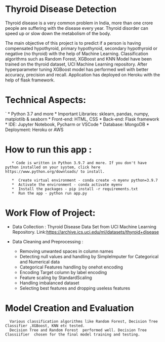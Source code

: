 # Thyroid Disease Detection

Thyroid disease is a very common problem in India, more than one crore people are suffering with the disease every year. Thyroid disorder can speed up or slow down the metabolism of the body.

The main objective of this project is to predict if a person is having compensated hypothyroid, primary hypothyroid, secondary hypothyroid or negative (no thyroid) with the help of Machine Learning. Classification algorithms such as Random Forest, XGBoost and KNN Model have been trained on the thyroid dataset, UCI Machine Learning repository. After hyperparameter tuning XGBoost model has performed well with better accuracy, precision and recall. Application has deployed on Heroku with the help of flask framework.
 

# Technical Aspects: 

 `    *   Python 3.7 and more
      *   Important Libraries: sklearn, pandas, numpy, matplotlib & seaborn
      *   Front-end: HTML, CSS
      *   Back-end: Flask framework
      *   IDE: Jupyter Notebook, Pycharm or  VSCode
      *   Database: MongoDB
      *   Deployment: Heroku or  AWS

# How to run this app :

       * Code is written in Python 3.9.7 and more. If you don't have python installed on your system, click here https://www.python.org/downloads/ to install. 

       *  Create virtual environment - conda create -n myenv python=3.9.7
       *  Activate the environment - conda activate myenv
       *  Install the packages - pip install -r requirements.txt
       *  Run the app - python run app.py

# Work Flow of Project:

* Data Collection :
            Thyroid Disease Data Set from UCI Machine Learning Repository.
                  Link:https://archive.ics.uci.edu/ml/datasets/thyroid+disease

* Data Cleaning and Preprocessing :
    * Removing unwanted spaces in column names 
    * Detecting null values and handling by SimpleImputer for Categorical and Numerical data 
    * Categorical Features handling by onehot encoding 
    * Encoding Target column by label encoding 
    * Feature scaling by StandardScaling 
    * Handling imbalanced dataset 
    * Selecting best features and dropping useless features 


# Model Creation and Evaluation
      Various classification algorithms like Random Forest, Decision Tree Classifier ,XGBoost, KNN etc tested.
      Decision Tree and Random Forest  performed well. Decision Tree Classiifier  chosen for the final model training and testing.

